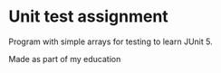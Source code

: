 # Unit test assignment
Program with simple arrays for testing to learn JUnit 5.

Made as part of my education
